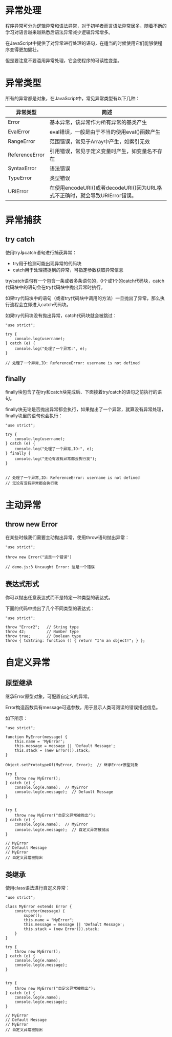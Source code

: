 # 异常处理

程序异常可分为逻辑异常和语法异常，对于初学者而言语法异常居多，随着不断的学习对语言越来越熟悉后语法异常减少逻辑异常增多。

在JavaScript中提供了对异常进行处理的语句，在适当的时候使用它们能够使程序变得更加健壮。

但是要注意不要滥用异常处理，它会使程序的可读性变差。



# 异常类型

所有的异常都是对象，在JavaScript中，常见异常类型有以下几种：

| 异常类型       | 简述                                                         |
| -------------- | ------------------------------------------------------------ |
| Error          | 基本异常，该异常作为所有异常的基类产生                       |
| EvalError      | eval错误，一般是由于不当的使用eval()函数产生                 |
| RangeError     | 范围错误，常见于Array中产生，如索引无效                      |
| ReferenceError | 引用错误，常见于定义变量时产生，如变量名不存在               |
| SyntaxError    | 语法错误                                                     |
| TypeError      | 类型错误                                                     |
| URIError       | 在使用encodeURI()或者decodeURI()因为URL格式不正确时，就会导致URIError错误。 |



# 异常捕获

## try catch

使用try与catch语句进行捕获异常：

- try用于检测可能出现异常的代码块
- catch用于处理捕捉到的异常，可指定参数获取异常信息

try/catch语句有一个包含一条或者多条语句的，0个或1个的catch代码块，catch代码块中的语句会在try代码块中抛出异常时执行。

如果try代码块中的语句（或者try代码块中调用的方法）一旦抛出了异常，那么执行流程会立即进入catch代码块。

如果try代码块没有抛出异常，catch代码块就会被跳过：

```
"use strict";

try {
    console.log(username);
} catch (e) {
    console.log("处理了一个异常:", e);
}

// 处理了一个异常,ID: ReferenceError: username is not defined
```



## finally

finally块包含了在try和catch块完成后、下面接着try/catch的语句之前执行的语句。

finally块无论是否抛出异常都会执行，如果抛出了一个异常，就算没有异常处理，finally块里的语句也会执行：

```
"use strict";

try {
    console.log(username);
} catch (e) {
    console.log("处理了一个异常,ID:", e);
} finally {
    console.log("无论有没有异常都会执行我");
}


// 处理了一个异常,ID: ReferenceError: username is not defined
// 无论有没有异常都会执行我
```



# 主动异常

## throw new Error

在某些时候我们需要主动抛出异常，使用throw语句抛出异常：

```
"use strict";

throw new Error("这是一个错误")

// demo.js:3 Uncaught Error: 这是一个错误
```



## 表达式形式

你可以抛出任意表达式而不是特定一种类型的表达式。

下面的代码中抛出了几个不同类型的表达式：

```
"use strict";

throw "Error2";   // String type
throw 42;         // Number type
throw true;       // Boolean type
throw { toString: function () { return "I'm an object!"; } };
```



# 自定义异常

## 原型继承

继承Error原型对象，可配置自定义的异常。

Error构造函数具有message可选参数，用于显示人类可阅读的错误描述信息。

如下所示：

```
"use strict";

function MyError(message) {
    this.name = 'MyError';
    this.message = message || 'Default Message';
    this.stack = (new Error()).stack;
}

Object.setPrototypeOf(MyError, Error);  // 继承Error原型对象

try {
    throw new MyError();
} catch (e) {
    console.log(e.name);  // MyError
    console.log(e.message);  // Default Message
}


try {
    throw new MyError("自定义异常被抛出");
} catch (e) {
    console.log(e.name);  // MyError
    console.log(e.message);  // 自定义异常被抛出
}

// MyError
// Default Message
// MyError
// 自定义异常被抛出
```



## 类继承

使用class语法进行自定义异常：

```
"use strict";

class MyError extends Error {
    constructor(message) {
        super();
        this.name = "MyError";
        this.message = message || 'Default Message';
        this.stack = (new Error()).stack;
    }
}

try {
    throw new MyError();
} catch (e) {
    console.log(e.name);
    console.log(e.message);
}


try {
    throw new MyError("自定义异常被抛出");
} catch (e) {
    console.log(e.name);
    console.log(e.message);
}

// MyError
// Default Message
// MyError
// 自定义异常被抛出
```

